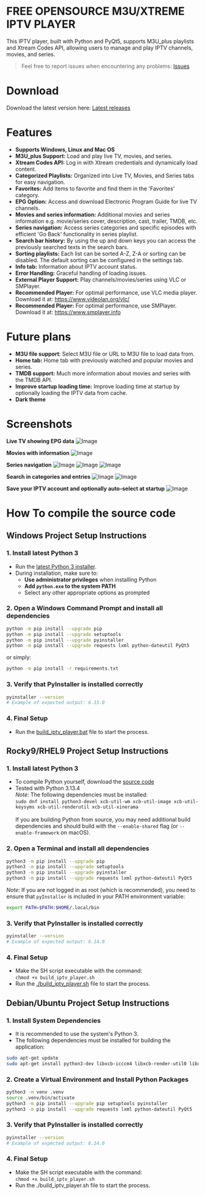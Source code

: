 
# FREE OPENSOURCE M3U/XTREME IPTV PLAYER

This IPTV player, built with Python and PyQt5, supports M3U_plus playlists and Xtream Codes API, allowing users to manage and play IPTV channels, movies, and series.

> Feel free to report issues when encountering any problems: [Issues](https://github.com/crimeofheart/Xtream_Player/issues)

# Download
Download the latest version here: [Latest releases](https://github.com/crimeofheart/Xtream_Player/releases)

# Features
- **Supports Windows, Linux and Mac OS**
- **M3U_plus Support:** Load and play live TV, movies, and series.
- **Xtream Codes API:** Log in with Xtream credentials and dynamically load content.
- **Categorized Playlists:** Organized into Live TV, Movies, and Series tabs for easy navigation.
- **Favorites:** Add items to favorite and find them in the 'Favorites' category.
- **EPG Option:** Access and download Electronic Program Guide for live TV channels.
- **Movies and series information:** Additional movies and series information e.g. movie/series cover, description, cast, trailer, TMDB, etc.
- **Series navigation:** Access series categories and specific episodes with efficient 'Go Back' functionality in series playlist.
- **Search bar history:** By using the up and down keys you can access the previously searched texts in the search bars.
- **Sorting playlists:** Each list can be sorted A-Z, Z-A or sorting can be disabled. The default sorting can be configured in the settings tab.
- **Info tab:** Information about IPTV account status.
- **Error Handling:** Graceful handling of loading issues.
- **External Player Support:** Play channels/movies/series using VLC or SMPlayer.
- **Recommended Player:** For optimal performance, use VLC media player. Download it at: https://www.videolan.org/vlc/
- **Recommended Player:** For optimal performance, use SMPlayer. Download it at: https://www.smplayer.info

# Future plans
- **M3U file support**: Select M3U file or URL to M3U file to load data from.
- **Home tab:** Home tab with previously watched and popular movies and series.
- **TMDB support:** Much more information about movies and series with the TMDB API.
- **Improve startup loading time:** Improve loading time at startup by optionally loading the IPTV data from cache.
- **Dark theme**

# Screenshots
**Live TV showing EPG data**
![Image](https://github.com/user-attachments/assets/c82f0759-29d8-4b3e-a462-59581523e1d8)

**Movies with information**
![Image](https://github.com/user-attachments/assets/5a2113ef-b871-47d1-9082-85955893ff50)

**Series navigation**
![Image](https://github.com/user-attachments/assets/24c8cc12-8d3b-41c0-a2aa-035d11d6ff8d)
![Image](https://github.com/user-attachments/assets/86ddb458-9008-4875-a072-007e63028cbe)
![Image](https://github.com/user-attachments/assets/9831f4b9-5c83-44ea-9ea4-43d39d15da85)

**Search in categories and entries**
![Image](https://github.com/user-attachments/assets/faa2e022-28f8-4d28-9b39-20da5ada040c)
![Image](https://github.com/user-attachments/assets/df39bd8f-06e5-48aa-8318-dd491c52d4c1)

**Save your IPTV account and optionally auto-select at startup**
![Image](https://github.com/user-attachments/assets/678582bc-8af9-499b-b601-38b7786b57bf)

# How To compile the source code

## Windows Project Setup Instructions

### 1. Install latest Python 3
- Run the [latest Python 3 installer](https://www.python.org/downloads/).
- During installation, make sure to:
  - **Use administrator privileges** when installing Python
  - **Add `python.exe` to the system PATH**
  - Select any other appropriate options as prompted

### 2. Open a Windows Command Prompt and install all dependencies

```bash
python -m pip install --upgrade pip
python -m pip install --upgrade setuptools
python -m pip install --upgrade pyinstaller
python -m pip install --upgrade requests lxml python-dateutil PyQt5
```
or simply: 
```bash
python -m pip install -r requirements.txt
```

### 3. Verify that PyInstaller is installed correctly

```bash
pyinstaller --version
# Example of expected output: 6.15.0
```

### 4. Final Setup
- Run the [build_iptv_player.bat](build_iptv_player.bat) file to start the process.

## Rocky9/RHEL9 Project Setup Instructions

### 1. Install latest Python 3
- To compile Python yourself, download the [source code](https://www.python.org/downloads/source/)
- Tested with Python 3.13.4\
 _Note:_  The following dependencies must be installed:\
`sudo dnf install python3-devel xcb-util-wm xcb-util-image xcb-util-keysyms xcb-util-renderutil xcb-util-xinerama`\
\
If you are building Python from source, you may need additional build dependencies and should build with the `--enable-shared` flag (or `--enable-framework` on macOS).

### 2. Open a Terminal and install all dependencies

```bash
python3 -m pip install --upgrade pip
python3 -m pip install --upgrade setuptools
python3 -m pip install --upgrade pyinstaller
python3 -m pip install --upgrade requests lxml python-dateutil PyQt5
```
_Note:_ If you are not logged in as root (which is recommended), you need to ensure that `pyInstaller` is included in your PATH environment variable:
```bash
export PATH=$PATH:$HOME/.local/bin
```

### 3. Verify that PyInstaller is installed correctly

```bash
pyinstaller --version
# Example of expected output: 6.14.0
```

### 4. Final Setup
- Make the SH script executable with the command:\
`chmod +x build_iptv_player.sh`
- Run the [./build_iptv_player.sh](build_iptv_player.sh) file to start the process.

## Debian/Ubuntu Project Setup Instructions

### 1. Install System Dependencies
- It is recommended to use the system's Python 3.
- The following dependencies must be installed for building the application:
```bash
sudo apt-get update
sudo apt-get install python3-dev libxcb-icccm4 libxcb-render-util0 libxcb-keysyms1 libxcb-xinerama0 libxcb-image0
```

### 2. Create a Virtual Environment and Install Python Packages

```bash
python3 -m venv .venv
source .venv/bin/activate
python3 -m pip install --upgrade pip setuptools pyinstaller
python3 -m pip install --upgrade requests lxml python-dateutil PyQt5
```

### 3. Verify that PyInstaller is installed correctly

```bash
pyinstaller --version
# Example of expected output: 6.14.0
```

### 4. Final Setup
- Make the SH script executable with the command:\
`chmod +x build_iptv_player.sh`
- Run the ./build_iptv_player.sh file to start the process.
